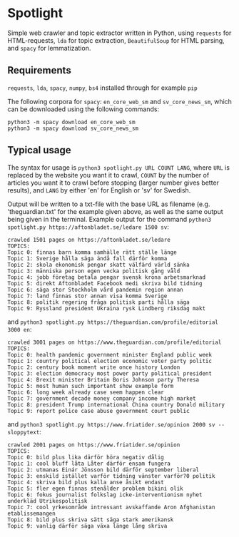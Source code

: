 # Spotlight

Simple web crawler and topic extractor written in Python, using `requests` for 
HTML-requests, `lda` for topic extraction, `BeautifulSoup` for HTML parsing,
and `spacy` for lemmatization.

## Requirements

`requests`, `lda`, `spacy`, `numpy`, `bs4` installed through for example `pip`

The following corpora for `spacy`: `en_core_web_sm` and `sv_core_news_sm`, 
which can be downloaded using the following commands:

```
python3 -m spacy download en_core_web_sm
python3 -m spacy download sv_core_news_sm
```

## Typical usage

The syntax for usage is `python3 spotlight.py URL COUNT LANG`, where `URL` is
replaced by the website you want it to crawl, `COUNT` by the number of articles
you want it to crawl before stopping (larger number gives better results), and
`LANG` by either 'en' for English or 'sv' for Swedish.

Output will be written to a txt-file with the base URL as filename (e.g. 
'theguardian.txt' for the example given above, as well as the same output 
being given in the terminal. Example output for the command
`python3 spotlight.py https://aftonbladet.se/ledare 1500 sv`:

```
crawled 1501 pages on https://aftonbladet.se/ledare
TOPICS:
Topic 0: finnas barn komma samhälle rätt ställe länge
Topic 1: Sverige hålla säga ändå fall därför komma
Topic 2: skola ekonomisk pengar skatt välfärd värld sänka
Topic 3: människa person egen vecka politisk gång våld
Topic 4: jobb företag betala pengar svensk krona arbetsmarknad
Topic 5: direkt Aftonbladet Facebook medi skriva bild tidning
Topic 6: säga stor Stockholm vård pandemin region annan
Topic 7: land finnas stor annan visa komma Sverige
Topic 8: politik regering fråga politisk parti hålla säga
Topic 9: Ryssland president Ukraina rysk Lindberg riksdag makt
```

and `python3 spotlight.py https://theguardian.com/profile/editorial 3000 en`:

```
crawled 3001 pages on https://www.theguardian.com/profile/editorial
TOPICS:
Topic 0: health pandemic government minister England public week
Topic 1: country political election economic voter party politic
Topic 2: century book moment write once history London
Topic 3: election democracy most power party political president
Topic 4: Brexit minister Britain Boris Johnson party Theresa
Topic 5: most human such important show example form
Topic 6: long week already case seem happen clear
Topic 7: government decade money company income high market
Topic 8: president Trump international China country Donald military
Topic 9: report police case abuse government court public
```

and `python3 spotlight.py https://www.friatider.se/opinion 2000 sv --sloppytext`:

```
crawled 2001 pages on https://www.friatider.se/opinion
TOPICS:
Topic 0: bild plus lika därför höra negativ dålig
Topic 1: cool bluff låta Låter därför ensam fungera
Topic 2: utmanas Einár Jönsson bild därför september liberal
Topic 3: enskild istället varför tidning vänster varför?0 politik
Topic 4: skriva bild plus kalla anse åsikt endast
Topic 5: fler egen finnas stenålder problem bikini olik
Topic 6: fokus journalist folkslag icke-interventionism nyhet underkläd Utrikespolitisk
Topic 7: cool yrkesområde intressant avskaffande Aron Afghanistan etablissemangen
Topic 8: bild plus skriva sätt säga stark amerikansk
Topic 9: vanlig därför säga växa länge lång skriva 
```
